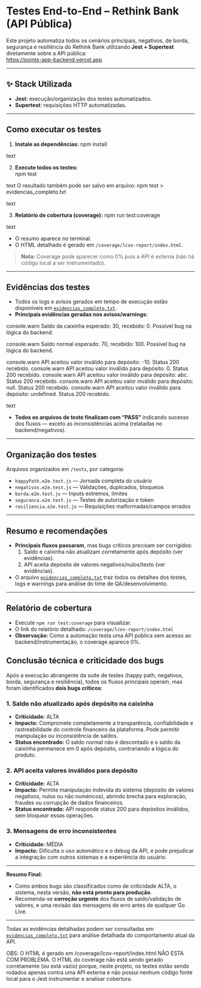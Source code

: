 # Testes End-to-End – Rethink Bank (API Pública)

Este projeto automatiza todos os cenários principais, negativos, de borda, segurança e resiliência do Rethink Bank utilizando **Jest + Supertest** diretamente sobre a API pública:  
https://points-app-backend.vercel.app

---

## ✨ Stack Utilizada

- **Jest**: execução/organização dos testes automatizados.
- **Supertest**: requisições HTTP automatizadas.

---

## Como executar os testes

1. **Instale as dependências:**
npm install

text

2. **Execute todos os testes:**  
npm test

text
O resultado também pode ser salvo em arquivo:
npm test > evidencias_completo.txt

text

3. **Relatório de cobertura (coverage):**
npm run test:coverage

text
- O resumo aparece no terminal.
- O HTML detalhado é gerado em `/coverage/lcov-report/index.html`.

> **Nota:** Coverage pode aparecer como 0% pois a API é externa (não há código local a ser instrumentado).

---

## Evidências dos testes

- Todos os logs e avisos gerados em tempo de execução estão disponíveis em [`evidencias_completo.txt`](./evidencias_completo.txt).
- **Principais evidências geradas nos avisos/warnings:**

console.warn
Saldo da caixinha esperado: 30, recebido: 0. Possível bug na lógica do backend.

console.warn
Saldo normal esperado: 70, recebido: 100. Possível bug na lógica do backend.

console.warn
API aceitou valor inválido para depósito: -10. Status 200 recebido.
console.warn
API aceitou valor inválido para depósito: 0. Status 200 recebido.
console.warn
API aceitou valor inválido para depósito: abc. Status 200 recebido.
console.warn
API aceitou valor inválido para depósito: null. Status 200 recebido.
console.warn
API aceitou valor inválido para depósito: undefined. Status 200 recebido.

text
- **Todos os arquivos de teste finalizam com “PASS”** indicando sucesso dos fluxos — exceto as inconsistências acima (relatadas no backend/negativos).

---

## Organização dos testes

Arquivos organizados em `/tests`, por categoria:
- `happyPath.e2e.test.js` — Jornada completa do usuário
- `negativos.e2e.test.js` — Validações, duplicados, bloqueios
- `borda.e2e.test.js` — Inputs extremos, limites
- `seguranca.e2e.test.js` — Testes de autorização e token
- `resiliencia.e2e.test.js` — Requisições malformadas/campos errados

---

## Resumo e recomendações

- **Principais fluxos passaram**, mas bugs críticos precisam ser corrigidos:
  1. Saldo e caixinha não atualizam corretamente após depósito (ver evidências).
  2. API aceita depósito de valores negativos/nulos/texto (ver evidências).
- O arquivo [`evidencias_completo.txt`](./evidencias_completo.txt) traz todos os detalhes dos testes, logs e warnings para análise do time de QA/desenvolvimento.

---

## Relatório de cobertura

- Execute `npm run test:coverage` para visualizar.
- O link do relatório detalhado: `/coverage/lcov-report/index.html`
- **Observação:** Como a automação testa uma API pública sem acesso ao backend/instrumentação, o coverage aparece 0%.

## Conclusão técnica e criticidade dos bugs

Após a execução abrangente da suíte de testes (happy path, negativos, borda, segurança e resiliência), todos os fluxos principais operam, mas foram identificados **dois bugs críticos**:

### 1. Saldo não atualizado após depósito na caixinha
- **Criticidade:** ALTA
- **Impacto:** Compromete completamente a transparência, confiabilidade e rastreabilidade do controle financeiro da plataforma. Pode permitir manipulação ou inconsistência de saldos.
- **Status encontrado:** O saldo normal não é descontado e o saldo da caixinha permanece em 0 após depósito, contrariando a lógica do produto.

### 2. API aceita valores inválidos para depósito
- **Criticidade:** ALTA
- **Impacto:** Permite manipulação indevida do sistema (depósito de valores negativos, nulos ou não numéricos), abrindo brecha para exploração, fraudes ou corrupção de dados financeiros.
- **Status encontrado:** API responde status 200 para depósitos inválidos, sem bloquear essas operações.

### 3. Mensagens de erro inconsistentes
- **Criticidade:** MÉDIA
- **Impacto:** Dificulta o uso automático e o debug da API, e pode prejudicar a integração com outros sistemas e a experiência do usuário.

---

**Resumo Final:**
- Como ambos bugs são classificados como de criticidade ALTA, o sistema, nesta versão, **não está pronto para produção**.
- Recomenda-se **correção urgente** dos fluxos de saldo/validação de valores, e uma revisão das mensagens de erro antes de qualquer Go Live.

---

Todas as evidências detalhadas podem ser consultadas em [`evidencias_completo.txt`](./evidencias_completo.txt) para análise detalhada do comportamento atual da API.

OBS: O HTML é gerado em /coverage/lcov-report/index.html NÃO ESTA COM PROBLEMA. O HTML do coverage não está sendo gerado corretamente (ou está vazio) porque, neste projeto, os testes estão sendo rodados apenas contra uma API externa e não possui nenhum código fonte local para o Jest instrumentar e analisar cobertura.

